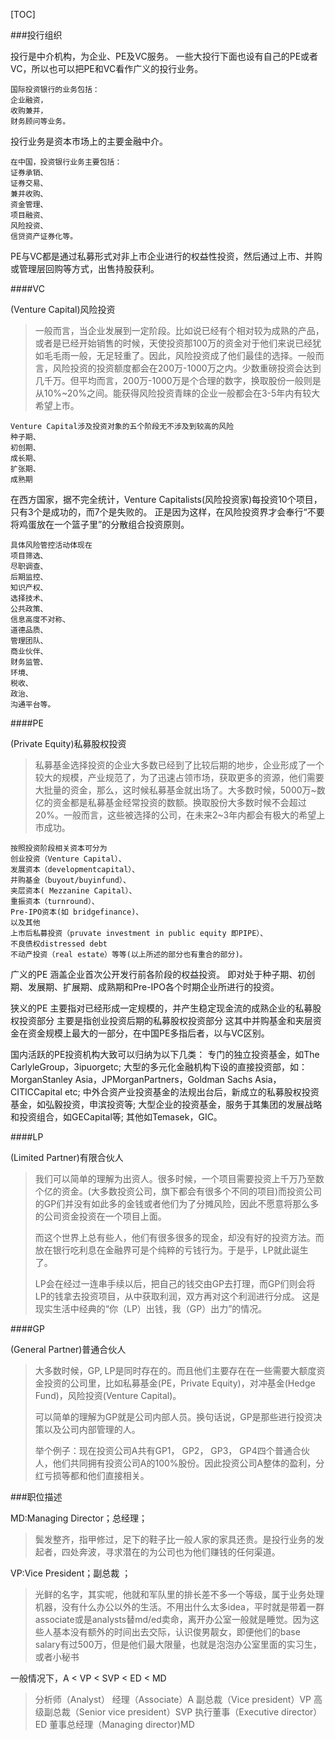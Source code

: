 [TOC]



###投行组织

投行是中介机构，为企业、PE及VC服务。
一些大投行下面也设有自己的PE或者VC，所以也可以把PE和VC看作广义的投行业务。

```
国际投资银行的业务包括：
企业融资，
收购兼并，
财务顾问等业务。
```

投行业务是资本市场上的主要金融中介。

```
在中国，投资银行业务主要包括： 
证券承销、
证券交易、
兼并收购、
资金管理、
项目融资、
风险投资、
信贷资产证券化等。
```

PE与VC都是通过私募形式对非上市企业进行的权益性投资，然后通过上市、并购或管理层回购等方式，出售持股获利。

####VC

(Venture Capital)风险投资

>一般而言，当企业发展到一定阶段。比如说已经有个相对较为成熟的产品，或者是已经开始销售的时候，天使投资那100万的资金对于他们来说已经犹如毛毛雨一般，无足轻重了。因此，风险投资成了他们最佳的选择。一般而言，风险投资的投资额度都会在200万-1000万之内。少数重磅投资会达到几千万。但平均而言，200万-1000万是个合理的数字，换取股份一般则是从10%~20%之间。能获得风险投资青睐的企业一般都会在3-5年内有较大希望上市。

```
Venture Capital涉及投资对象的五个阶段无不涉及到较高的风险
种子期、
初创期、
成长期、
扩张期、
成熟期
```

在西方国家，据不完全统计，Venture Capitalists(风险投资家)每投资10个项目，只有3个是成功的，而7个是失败的。
正是因为这样，在风险投资界才会奉行“不要将鸡蛋放在一个篮子里”的分散组合投资原则。

```
具体风险管控活动体现在
项目筛选、
尽职调查、
后期监控、
知识产权、
选择技术、
公共政策、
信息高度不对称、
道德品质、
管理团队、
商业伙伴、
财务监管、
环境、
税收、
政治、
沟通平台等。
```

####PE

(Private Equity)私募股权投资

>私募基金选择投资的企业大多数已经到了比较后期的地步，企业形成了一个较大的规模，产业规范了，为了迅速占领市场，获取更多的资源，他们需要大批量的资金，那么，这时候私募基金就出场了。大多数时候，5000万~数亿的资金都是私募基金经常投资的数额。换取股份大多数时候不会超过20%。一般而言，这些被选择的公司，在未来2~3年内都会有极大的希望上市成功。

```
按照投资阶段相关资本可分为
创业投资（Venture Capital）、
发展资本（developmentcapital）、
并购基金（buyout/buyinfund）、
夹层资本( Mezzanine Capital）、
重振资本（turnround）、 
Pre-IPO资本(如 bridgefinance)、
以及其他
上市后私募投资（pruvate investment in public equity 即PIPE）、
不良债权distressed debt
不动产投资（real estate）等等(以上所述的部分也有重合的部分)。
```

广义的PE
涵盖企业首次公开发行前各阶段的权益投资。
即对处于种子期、初创期、发展期、扩展期、成熟期和Pre-IPO各个时期企业所进行的投资。

狭义的PE
主要指对已经形成一定规模的，并产生稳定现金流的成熟企业的私募股权投资部分
主要是指创业投资后期的私募股权投资部分
这其中并购基金和夹层资金在资金规模上最大的一部分，在中国PE多指后者，以与VC区别。

国内活跃的PE投资机构大致可以归纳为以下几类：
专门的独立投资基金，如The CarlyleGroup，3ipuorgetc;
大型的多元化金融机构下设的直接投资部，如：MorganStanley Asia，JPMorganPartners，Goldman Sachs Asia，CITICCapital etc;
中外合资产业投资基金的法规出台后，新成立的私募股权投资基金，如弘毅投资，申滨投资等;
大型企业的投资基金，服务于其集团的发展战略和投资组合，如GECapital等;
其他如Temasek，GIC。

####LP

(Limited Partner)有限合伙人

>我们可以简单的理解为出资人。很多时候，一个项目需要投资上千万乃至数个亿的资金。(大多数投资公司，旗下都会有很多个不同的项目)而投资公司的GP们并没有如此多的金钱或者他们为了分摊风险，因此不愿意将那么多的公司资金投资在一个项目上面。
>
>而这个世界上总有些人，他们有很多很多的现金，却没有好的投资方法。而放在银行吃利息在金融界可是个纯粹的亏钱行为。于是乎，LP就此诞生了。
>
>LP会在经过一连串手续以后，把自己的钱交由GP去打理，而GP们则会将LP的钱拿去投资项目，从中获取利润，双方再对这个利润进行分成。
>这是现实生活中经典的“你（LP）出钱，我（GP）出力”的情况。

####GP

(General Partner)普通合伙人

>大多数时候，GP, LP是同时存在的。而且他们主要存在在一些需要大额度资金投资的公司里，比如私募基金(PE，Private Equity)，对冲基金(Hedge Fund)，风险投资(Venture Capital)。
>
>可以简单的理解为GP就是公司内部人员。换句话说，GP是那些进行投资决策以及公司内部管理的人。
>
>举个例子：现在投资公司A共有GP1， GP2， GP3， GP4四个普通合伙人，他们共同拥有投资公司A的100%股份。因此投资公司A整体的盈利，分红亏损等都和他们直接相关。



###职位描述


MD:Managing Director；总经理； 

> 鬓发整齐，指甲修过，足下的鞋子比一般人家的家具还贵。是投行业务的发起者，四处奔波，寻求潜在的为公司也为他们赚钱的任何渠道。

VP:Vice President；副总裁 ； 

> 光鲜的名字，其实呢，他就和军队里的排长差不多一个等级，属于业务处理机器，没有什么办公以外的生活。不用出什么太多idea，平时就是带着一群associate或是analysts替md/ed卖命，离开办公室一般就是睡觉。因为这些人基本没有额外的时间出去交际，认识俊男靓女，即便他们的base salary有过500万，但是他们最大限量，也就是泡泡办公室里面的实习生，或者小秘书

一般情况下，A < VP < SVP < ED < MD

> 分析师（Analyst）
> 经理（Associate）A
> 副总裁（Vice president）VP
> 高级副总裁（Senior vice president）SVP
> 执行董事（Executive director）ED
> 董事总经理（Managing director)MD



